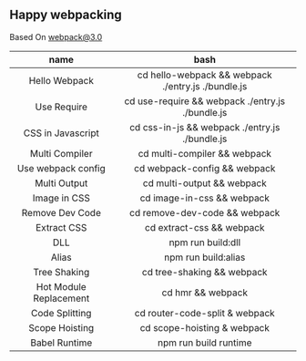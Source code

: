 ## Happy webpacking

Based On webpack@3.0

|name|bash|
|:--:|:--:|
|Hello Webpack| cd hello-webpack && webpack ./entry.js ./bundle.js |
|Use Require| cd use-require && webpack ./entry.js ./bundle.js |
|CSS in Javascript| cd css-in-js && webpack ./entry.js ./bundle.js |
|Multi Compiler| cd multi-compiler && webpack |
|Use webpack config| cd webpack-config && webpack |
|Multi Output| cd multi-output && webpack |
|Image in CSS| cd image-in-css && webpack |
|Remove Dev Code| cd remove-dev-code && webpack |
|Extract CSS| cd extract-css && webpack |
|DLL| npm run build:dll |
|Alias| npm run build:alias |
|Tree Shaking| cd tree-shaking && webpack |
|Hot Module Replacement| cd hmr && webpack|
|Code Splitting|cd router-code-split & webpack|
|Scope Hoisting|cd scope-hoisting & webpack|
|Babel Runtime|npm run build runtime|